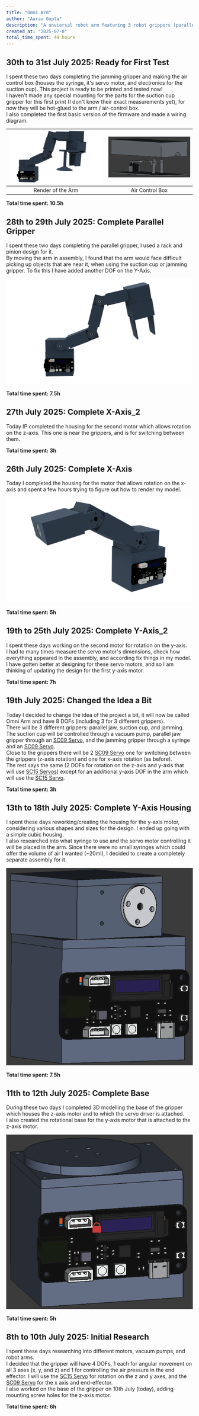 ```yaml
---
title: "Omni Arm"
author: "Aarav Gupta"
description: "A unviersal robot arm featuring 3 robot grippers (parallel jaw, suction cup, and jamming) and 9 DOFS."
created_at: "2025-07-8"
total_time_spent: 44 hours
---
```


## 30th to 31st July 2025: Ready for First Test

I spent these two days completing the jamming gripper and making the air control box (houses the syringe, it's servo motor, and electronics for the suction cup). This project is ready to be printed and tested now!<br>
I haven't made any special mounting for the parts for the suction cup gripper for this first print (I don't know their exact measurements yet), for now they will be hot-glued to the arm / air-control box.<br>
I also completed the first basic version of the firmware and made a wiring diagram.

| ![Render of the Arm](assets/journal/07-31_1.png) | ![Air Control Box](assets/journal/07-31_2.png) |
| :----------------------------------------------: | :--------------------------------------------: |
|                Render of the Arm                 |                Air Control Box                 |

**Total time spent: 10.5h**

## 28th to 29th July 2025: Complete Parallel Gripper

I spent these two days completing the parallel gripper, I used a rack and pinion design for it.<br>
By moving the arm in assembly, I found that the arm would face difficult picking up objects that are near it, when using the suction cup or jamming gripper. To fix this I have added another DOF on the Y-Axis.

![07-29_1](assets/journal/07-29_1.png)

**Total time spent: 7.5h**

## 27th July 2025: Complete X-Axis_2

Today IP completed the housing for the second motor which allows rotation on the z-axis. This one is near the grippers, and is for switching between them.

**Total time spent: 3h**

## 26th July 2025: Complete X-Axis

Today I completed the housing for the motor that allows rotation on the x-axis and spent a few hours trying to figure out how to render my model.

![07-26_1](assets/journal/07-26_1.png)

**Total time spent: 5h**

## 19th to 25th July 2025: Complete Y-Axis_2

I spent these days working on the second motor for rotation on the y-axis.<br>
I had to many times measure the servo motor's dimensions, check how everything appeared in the assembly, and according fix things in my model.<br>
I have gotten better at designing for these servo motors, and so I am thinking of updating the design for the first y-axis motor.

**Total time spent: 7h**

## 19th July 2025: Changed the Idea a Bit

Today I decided to change the idea of the project a bit, it will now be called Omni Arm and have 8 DOFs (including 3 for 3 different grippers).<br>
There will be 3 different grippers: parallel jaw, suction cup, and jamming. The suction cup will be controlled through a vacuum pump, parallel jaw gripper through an [SC09 Servo](https://www.waveshare.com/sc09-servo.htm), and the jamming gripper through a syringe and an [SC09 Servo](https://www.waveshare.com/sc09-servo.htm).<br>
Close to the grippers there will be 2 [SC09 Servo](https://www.waveshare.com/sc09-servo.htm) one for switching between the grippers (z-axis rotation) and one for x-axis rotation (as before).<br>
The rest says the same (2 DOFs for rotation on the z-axis and y-axis that will use [SC15 Servos](https://www.waveshare.com/sc15-servo.htm)) except for an additional y-axis DOF in the arm which will use the [SC15 Servo](https://www.waveshare.com/sc15-servo.htm).

**Total time spent: 3h**

## 13th to 18th July 2025: Complete Y-Axis Housing

I spent these days reworking/creating the housing for the y-axis motor, considering various shapes and sizes for the design. I ended up going with a simple cubic housing.<br>
I also researched into what syringe to use and the servo motor controlling it will be placed in the arm. Since there were no small syringes which could offer the volume of air I wanted (~20ml), I decided to create a completely separate assembly for it.

![07-18_1](assets/journal/07-18_1.png)

**Total time spent: 7.5h**

## 11th to 12th July 2025: Complete Base

During these two days I completed 3D modelling the base of the gripper which houses the z-axis motor and to which the servo driver is attached.<br>
I also created the rotational base for the y-axis motor that is attached to the z-axis motor.

![07-12_1](assets/journal/07-12_1.png)

**Total time spent: 5h**

## 8th to 10th July 2025: Initial Research

I spent these days researching into different motors, vacuum pumps, and robot arms.<br>
I decided that the gripper will have 4 DOFs, 1 each for angular movement on all 3 axes (x, y, and z) and 1 for controlling the air pressure in the end effector. I will use the [SC15 Servo](https://www.waveshare.com/sc15-servo.htm) for rotation on the z and y axes, and the [SC09 Servo](https://www.waveshare.com/sc09-servo.htm) for the x axis and end-effector.<br>
I also worked on the base of the gripper on 10th July (today), adding mounting screw holes for the z-axis motor.

**Total time spent: 6h**
